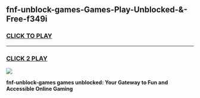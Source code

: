 
## fnf-unblock-games-Games-Play-Unblocked-&-Free-f349i
<h3>
<a href="https://premium76.site?title=fnf-unblock-games&ref=24A">CLICK TO PLAY</a></h3>
<hr>

<h3>
<a href="https://premium76.site?title=fnf-unblock-games&ref=24A">CLICK 2 PLAY</a>
  
</h3>

<a href="https://premium76.site?title=fnf-unblock-games&ref=24A"><img src="https://clearcache.store/games.png"></a>


**fnf-unblock-games games unblocked: Your Gateway to Fun and Accessible Online Gaming**
